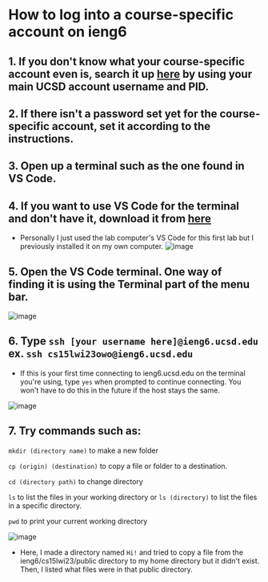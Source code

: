 # How to log into a course-specific account on ieng6
## 1. If you don't know what your course-specific account even is, search it up [here](https://sdacs.ucsd.edu/~icc/index.php) by using your main UCSD account username and PID.
## 2. If there isn't a password set yet for the course-specific account, set it according to the instructions.
## 3. Open up a terminal such as the one found in VS Code.
## 4. If you want to use VS Code for the terminal and don't have it, download it from [here](https://code.visualstudio.com/)
- Personally I just used the lab computer's VS Code for this first lab but I previously installed it on my own computer.
![image](https://user-images.githubusercontent.com/110417554/211932381-3765cb3a-e859-438a-98fb-b0f873193de0.png)

## 5. Open the VS Code terminal. One way of finding it is using the Terminal part of the menu bar.

![image](https://user-images.githubusercontent.com/110417554/211931557-db7938aa-9a8d-40d7-80f7-1cab31fb465b.png)

## 6. Type `ssh [your username here]@ieng6.ucsd.edu` ex. `ssh cs15lwi23owo@ieng6.ucsd.edu`
- If this is your first time connecting to ieng6.ucsd.edu on the terminal you're using, type `yes` when prompted to continue connecting. You won't have to do this in the future if the host stays the same.

![image](https://user-images.githubusercontent.com/110417554/211932477-851f52ac-5ac9-4057-a433-2052d269be31.png)

## 7. Try commands such as:
`mkdir (directory name)` to make a new folder

`cp (origin) (destination)` to copy a file or folder to a destination.

`cd (directory path)` to change directory

`ls` to list the files in your working directory or `ls (directory)` to list the files in a specific directory.

`pwd` to print your current working directory

![image](https://user-images.githubusercontent.com/110417554/211932255-eb435874-c498-487a-84a6-53a5180d056e.png)

- Here, I made a directory named `Hi!` and tried to copy a file from the ieng6/cs15lwi23/public directory to my home directory but it didn't exist. Then, I listed what files were in that public directory.
